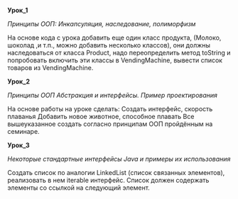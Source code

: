 **Урок_1**

*Принципы ООП: Инкапсуляция, наследование, полиморфизм*


На основе кода с урока добавить еще один класс продукта, (Молоко, шоколад ,и т.п., можно добавить несколько классов), они должны наследоваться от класса Product, надо переопределить метод toString и попробовать включить эти классы в VendingMachine, вывести список товаров из VendingMachine.

**Урок_2**

*Принципы ООП Абстракция и интерфейсы. Пример проектирования*

На основе работы на уроке сделать:
Создать интерфейс, скорость плаванья
Добавить новое животное, способное плавать
Все вышеуказанное создать согласно принципам ООП пройдённым на семинаре.

**Урок_3**

*Некоторые стандартные интерфейсы Java и примеры их использования*


Создать список по аналогии LinkedList (список связанных элементов), реализовать в нем iterable интерфейс. Список должен содержать элементы со ссылкой на следующий элемент.